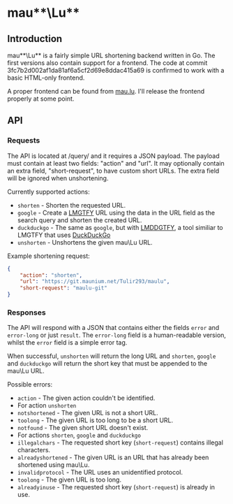 # mau**\Lu**
## Introduction
mau**\Lu** is a fairly simple URL shortening backend written in Go. The first versions also contain support for a frontend. The code at commit 3fc7b2d002af1da81af6a5cf2d69e8ddac415a69 is confirmed to work with a basic HTML-only frontend.

A proper frontend can be found from [mau.lu](https://mau.lu/). I'll release the frontend properly at some point.

## API
### Requests
The API is located at /query/ and it requires a JSON payload. The payload must contain at least two fields: "action" and "url". It may optionally contain an extra field, "short-request", to have custom short URLs. The extra field will be ignored when unshortening.

Currently supported actions:
 * `shorten` - Shorten the requested URL.
 * `google` - Create a [LMGTFY](http://lmgtfy.com/) URL using the data in the URL field as the search query and shorten the created URL.
 * `duckduckgo` - The same as `google`, but with [LMDDGTFY](https://lmddgtfy.net/), a tool similiar to LMGTFY that uses [DuckDuckGo](https://duckduckgo.com/)
 * `unshorten` - Unshortens the given mau\Lu URL.

Example shortening request:
```json
{
    "action": "shorten",
    "url": "https://git.maunium.net/Tulir293/maulu",
    "short-request": "maulu-git"
}
```

### Responses
The API will respond with a JSON that contains either the fields `error` and `error-long` or just `result`. The `error-long` field is a human-readable version, whilst the `error` field is a simple error tag.

When successful, `unshorten` will return the long URL and `shorten`, `google` and `duckduckgo` will return the short key that must be appended to the mau\Lu URL.

Possible errors:
 * `action` - The given action couldn't be identified.
 * For action `unshorten`
  * `notshortened` - The given URL is not a short URL.
  * `toolong` - The given URL is too long to be a short URL.
  * `notfound` - The given short URL doesn't exist.
 * For actions `shorten`, `google` and `duckduckgo`
  * `illegalchars` - The requested short key (`short-request`) contains illegal characters.
  * `alreadyshortened` - The given URL is an URL that has already been shortened using mau\Lu.
  * `invalidprotocol` - The URL uses an unidentified protocol.
  * `toolong` - The given URL is too long.
  * `alreadyinuse` - The requested short key (`short-request`) is already in use.
